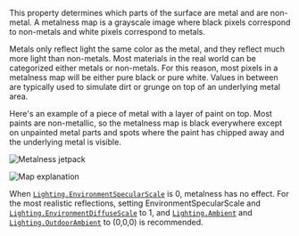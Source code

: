 This property determines which parts of the surface are metal and are
non-metal. A metalness map is a grayscale image where black pixels
correspond to non-metals and white pixels correspond to metals.

Metals only reflect light the same color as the metal, and they reflect
much more light than non-metals. Most materials in the real world can be
categorized either metals or non-metals. For this reason, most pixels in a
metalness map will be either pure black or pure white. Values in between
are typically used to simulate dirt or grunge on top of an underlying
metal area.

Here's an example of a piece of metal with a layer of paint on top. Most
paints are non-metallic, so the metalness map is black everywhere except
on unpainted metal parts and spots where the paint has chipped away and
the underlying metal is visible.

![Metalness jetpack](https://prod.docsiteassets.roblox.com/assets/legacy/jetpack.gif)

![Map explanation](https://prod.docsiteassets.roblox.com/assets/legacy/metalness-explained.png)

When [`Lighting.EnvironmentSpecularScale`](https://create.roblox.com/docs/reference/engine/classes/Lighting#EnvironmentSpecularScale) is 0, metalness has no
effect. For the most realistic reflections, setting
EnvironmentSpecularScale and [`Lighting.EnvironmentDiffuseScale`](https://create.roblox.com/docs/reference/engine/classes/Lighting#EnvironmentDiffuseScale) to
1, and [`Lighting.Ambient`](https://create.roblox.com/docs/reference/engine/classes/Lighting#Ambient) and [`Lighting.OutdoorAmbient`](https://create.roblox.com/docs/reference/engine/classes/Lighting#OutdoorAmbient) to
(0,0,0) is recommended.